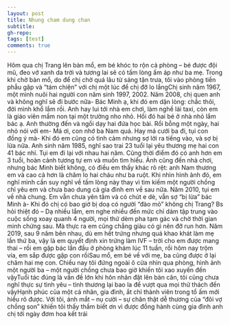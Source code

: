 ```yaml
---
layout: post
title: Nhung cham dung chan
subtitle: 
gh-repo: 
tags: [test]
comments: true
---
```


Hôm qua chị Trang lên bàn mổ, em bé khóc to rộn cả phòng – bé được đội mũ, đeo vớ xanh da trời và tương lai sẽ có tấm lòng ấm áp như ba mẹ. Trong khi chờ bàn mổ, do để chị chờ quá lâu từ sáng tận trưa, tôi vào phòng tiền phẫu gặp và “tám chiện” với chị một lúc để chị đỡ lo lắngChị sinh năm 1967, một mình nuôi hai người con năm sinh 1997, 2002. Năm 2008, chị quen anh và không nghĩ sẽ đi bước nữa- Bác Minh ạ, khi đó em dặn lòng: chắc thôi, đời mình khổ lắm rồi. Anh hay lui tới nhà em chơi, làm nghề lái taxi, còn em là giáo viên mầm non tại một trường nho nhỏ. Hồi đó hai bé ở nhà nhỏ lắm bác ạ. Anh thường đến và ngồi dạy hai đứa học bài. Rồi bỗng một ngày, hai nhỏ nói với em- Má ơi, con nhớ ba Nam quá. Hay má cưới ba đi, tụi con đồng ý mà- Khi đó em cũng có tình cảm nhưng sợ lời ra tiếng vào, và sợ bị lừa nữa. Anh sinh năm 1985, nghĩ sao trai 23 tuổi lại yêu thương mẹ hai con 41 bác nhỉ. Tụi em đi lại với nhau hai năm. Cũng thời điểm đó có anh hơn em 3 tuổi, hoàn cảnh tương tự em và muốn tìm hiểu. Ảnh cũng đến nhà chơi, nhưng bác Minh biết không, có điều em thấy khác rõ rệt: anh Nam thương em và cao cả hơn là chăm lo hai cháu như ba ruột. Khi nhìn hình ảnh đó, em nghĩ mình cần suy nghĩ về tấm lòng này thay vì tìm kiếm một người chồng chỉ yêu em và chưa bao dung cả gia đình em về sau nữa. Năm 2010, tụi em về nhà chung. Em vẫn chưa yên tâm và có chút e dè, vẫn sợ “bị lừa” bác Minh à- Khi đó chị có bao giờ bị doạ có người “đào mỏ” không chị Trang? Bs hỏi thiệt đó – Dạ nhiều lắm, em nghe nhiều đến mức chỉ dám tập trung vào cuộc sống xoay quanh 4 người, mọi thứ dèm pha tạm gác và chờ thời gian minh chứng sau. Mà thực ra em cũng chẳng giàu có gì nên đỡ run hơn. Năm 2019, sau 9 năm bên nhau, dù em hết trứng nhưng quá khao khát làm mẹ lần thứ ba, vậy là em quyết định xin trứng làm IVF – trời cho em được mang thai – rồi em gặp bác lần đầu ở phòng khám lúc 11 tuần, rồi hôm nay trộm vía, em sắp được gặp con rồiSau mổ, em bé về với mẹ, ba cũng được ở lại chăm hai mẹ con. Chiều nay tôi đứng ngoài ô cửa nhìn qua phòng, hình ảnh một người ba – một người chồng chưa bao giờ khiến tôi xao xuyến đến vậyTuổi tác đúng là vấn đề lớn khi hôn nhân đặt lên bàn cân, tôi cũng chưa nghĩ thực sự tình yêu – tình thương lại bao la để vượt qua mọi thử thách đến vậyHạnh phúc của một cá nhân, gia đình, ắt chỉ thành viên trong tổ ấm mới hiểu rõ được. Với tôi, ánh mắt – nụ cười – sự chân thật dễ thương của “đôi vợ chồng son” khiến tôi thấy thầm biết ơn vì được đồng hành cùng gia đình anh chị tới ngày đơm hoa kết trái 